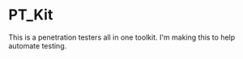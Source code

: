 # PT_Kit
This is a penetration testers all in one toolkit. I'm making this to help automate testing.
